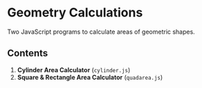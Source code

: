 # Geometry Calculations

Two JavaScript programs to calculate areas of geometric shapes.

## Contents
1. **Cylinder Area Calculator** (`cylinder.js`)
2. **Square & Rectangle Area Calculator** (`quadarea.js`)